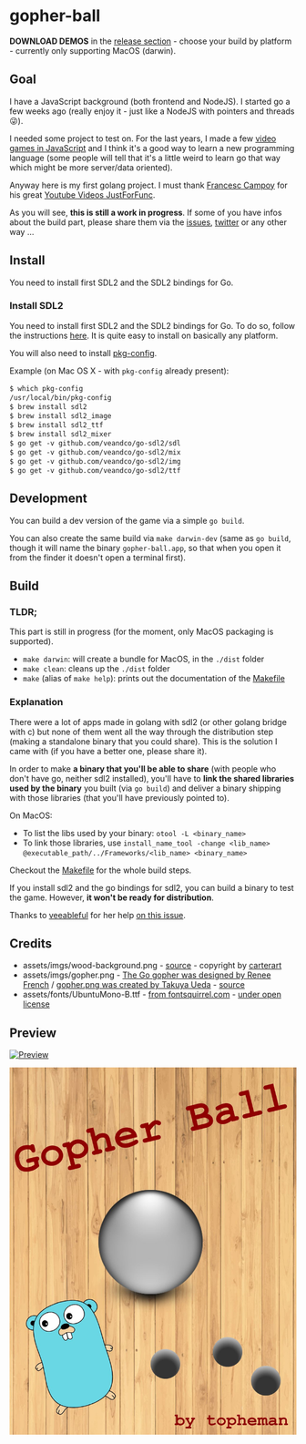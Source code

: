 gopher-ball
===========

**DOWNLOAD DEMOS** in the [release section](https://github.com/topheman/gopher-ball/releases) - choose your build by platform - currently only supporting MacOS (darwin).

## Goal

I have a JavaScript background (both frontend and NodeJS). I started go a few weeks ago (really enjoy it - just like a NodeJS with pointers and threads 😜).

I needed some project to test on. For the last years, I made a few [video games in JavaScript](http://dev.topheman.com/my-projects/) and I think it's a good way to learn a new programming language (some people will tell that it's a little weird to learn go that way which might be more server/data oriented).

Anyway here is my first golang project. I must thank [Francesc Campoy](https://github.com/campoy) for his great [Youtube Videos JustForFunc](https://youtu.be/aYkxFbd6luY?list=PL64wiCrrxh4Jisi7OcCJIUpguV_f5jGnZ).

As you will see, **this is still a work in progress**. If some of you have infos about the build part, please share them via the [issues](https://github.com/topheman/gopher-ball/issues), [twitter](https://twitter.com/topheman) or any other way ...

## Install

You need to install first SDL2 and the SDL2 bindings for Go.

### Install SDL2

You need to install first SDL2 and the SDL2 bindings for Go. To do so, follow the instructions [here](https://github.com/veandco/go-sdl2).
It is quite easy to install on basically any platform.

You will also need to install [pkg-config](https://en.wikipedia.org/wiki/Pkg-config).

Example (on Mac OS X - with `pkg-config` already present):

```shell
$ which pkg-config
/usr/local/bin/pkg-config
$ brew install sdl2
$ brew install sdl2_image
$ brew install sdl2_ttf
$ brew install sdl2_mixer
$ go get -v github.com/veandco/go-sdl2/sdl
$ go get -v github.com/veandco/go-sdl2/mix
$ go get -v github.com/veandco/go-sdl2/img
$ go get -v github.com/veandco/go-sdl2/ttf
```

## Development

You can build a dev version of the game via a simple `go build`.

You can also create the same build via `make darwin-dev` (same as `go build`, though it will name the binary `gopher-ball.app`, so that when you open it from the finder it doesn't open a terminal first).

## Build

### TLDR;

This part is still in progress (for the moment, only MacOS packaging is supported).

* `make darwin`: will create a bundle for MacOS, in the `./dist` folder
* `make clean`: cleans up the `./dist` folder
* `make` (alias of `make help`): prints out the documentation of the [Makefile](https://github.com/topheman/gopher-ball/blob/master/Makefile) 

### Explanation

There were a lot of apps made in golang with sdl2 (or other golang bridge with c) but none of them went all the way through the distribution step (making a standalone binary that you could share). This is the solution I came with (if you have a better one, please share it).

In order to make **a binary that you'll be able to share** (with people who don't have go, neither sdl2 installed), you'll have to **link the shared libraries used by the binary** you built (via `go build`) and deliver a binary shipping with those libraries (that you'll have previously pointed to).

On MacOS:

* To list the libs used by your binary: `otool -L <binary_name>`
* To link those libraries, use `install_name_tool -change <lib_name> @executable_path/../Frameworks/<lib_name> <binary_name>`

Checkout the [Makefile](https://github.com/topheman/gopher-ball/blob/master/Makefile) for the whole build steps.

If you install sdl2 and the go bindings for sdl2, you can build a binary to test the game. However, **it won't be ready for distribution**.

Thanks to [veeableful](https://github.com/veeableful) for her help [on this issue](https://github.com/veandco/go-sdl2/issues/234).

## Credits

- assets/imgs/wood-background.png - [source](https://fr.vecteezy.com/art-vectoriel/133727-vector-wood-planks-background) - copyright by [carterart](https://fr.vecteezy.com/membres/carterart)
- assets/imgs/gopher.png - [The Go gopher was designed by Renee French](http://reneefrench.blogspot.com/) / [gopher.png was created by Takuya Ueda](https://twitter.com/tenntenn) - [source](https://github.com/golang-samples)
- assets/fonts/UbuntuMono-B.ttf - [from fontsquirrel.com](https://www.fontsquirrel.com/fonts/ubuntu-mono) - [under open license](http://font.ubuntu.com/ufl/)

## Preview

[![Preview](http://i.imgur.com/Y1bT6Du.gif)](http://i.imgur.com/Y1bT6Du.gif)

[![Preview](https://raw.githubusercontent.com/topheman/gopher-ball/master/assets/imgs/splashScreen.jpg)](http://i.imgur.com/Y1bT6Du.gif)